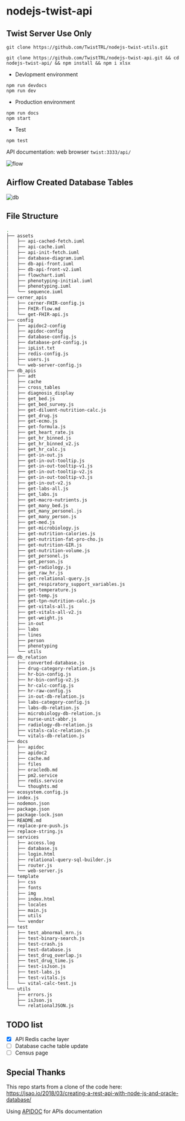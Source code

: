 # nodejs-twist-api

## Twist Server Use Only

```
git clone https://github.com/TwistTRL/nodejs-twist-utils.git

git clone https://github.com/TwistTRL/nodejs-twist-api.git && cd nodejs-twist-api/ && npm install && npm i xlsx
```

* Devlopment environment
```
npm run devdocs
npm run dev
```

* Production environment
```
npm run docs
npm start
```

* Test
```
npm test
```

API documentation: web browser `twist:3333/api/`
 
![flow](http://www.plantuml.com/plantuml/proxy?cache=no&src=https://raw.githubusercontent.com/TwistTRL/nodejs-twist-api/master/assets/flowchart.iuml)

## Airflow Created Database Tables

![db](http://www.plantuml.com/plantuml/proxy?cache=no&src=https://raw.githubusercontent.com/TwistTRL/nodejs-twist-api/master/assets/database-diagram.iuml)

## File Structure

```bash
.
├── assets
│   ├── api-cached-fetch.iuml
│   ├── api-cache.iuml
│   ├── api-init-fetch.iuml
│   ├── database-diagram.iuml
│   ├── db-api-front.iuml
│   ├── db-api-front-v2.iuml
│   ├── flowchart.iuml
│   ├── phenotyping-initial.iuml
│   ├── phenotyping.iuml
│   └── sequence.iuml
├── cerner_apis
│   ├── cerner-FHIR-config.js
│   ├── FHIR-flow.md
│   └── get-FHIR-api.js
├── config
│   ├── apidoc2-config
│   ├── apidoc-config
│   ├── database-config.js
│   ├── database-prd-config.js
│   ├── ipList.txt
│   ├── redis-config.js
│   ├── users.js
│   └── web-server-config.js
├── db_apis
│   ├── adt
│   ├── cache
│   ├── cross_tables
│   ├── diagnosis_display
│   ├── get_bed.js
│   ├── get_bed_survey.js
│   ├── get-diluent-nutrition-calc.js
│   ├── get_drug.js
│   ├── get-ecmo.js
│   ├── get-formula.js
│   ├── get_heart_rate.js
│   ├── get_hr_binned.js
│   ├── get_hr_binned_v2.js
│   ├── get_hr_calc.js
│   ├── get-in-out.js
│   ├── get-in-out-tooltip.js
│   ├── get-in-out-tooltip-v1.js
│   ├── get-in-out-tooltip-v2.js
│   ├── get-in-out-tooltip-v3.js
│   ├── get-in-out-v2.js
│   ├── get-labs-all.js
│   ├── get_labs.js
│   ├── get-macro-nutrients.js
│   ├── get_many_bed.js
│   ├── get_many_personel.js
│   ├── get_many_person.js
│   ├── get-med.js
│   ├── get-microbiology.js
│   ├── get-nutrition-calories.js
│   ├── get-nutrition-fat-pro-cho.js
│   ├── get-nutrition-GIR.js
│   ├── get-nutrition-volume.js
│   ├── get_personel.js
│   ├── get_person.js
│   ├── get-radiology.js
│   ├── get_raw_hr.js
│   ├── get-relational-query.js
│   ├── get_respiratory_support_variables.js
│   ├── get-temperature.js
│   ├── get-temp.js
│   ├── get-tpn-nutrition-calc.js
│   ├── get-vitals-all.js
│   ├── get-vitals-all-v2.js
│   ├── get-weight.js
│   ├── in-out
│   ├── labs
│   ├── lines
│   ├── person
│   ├── phenotyping
│   └── utils
├── db_relation
│   ├── converted-database.js
│   ├── drug-category-relation.js
│   ├── hr-bin-config.js
│   ├── hr-bin-config-v2.js
│   ├── hr-calc-config.js
│   ├── hr-raw-config.js
│   ├── in-out-db-relation.js
│   ├── labs-category-config.js
│   ├── labs-db-relation.js
│   ├── microbiology-db-relation.js
│   ├── nurse-unit-abbr.js
│   ├── radiology-db-relation.js
│   ├── vitals-calc-relation.js
│   └── vitals-db-relation.js
├── docs
│   ├── apidoc
│   ├── apidoc2
│   ├── cache.md
│   ├── files
│   ├── oracledb.md
│   ├── pm2.service
│   ├── redis.service
│   └── thoughts.md
├── ecosystem.config.js
├── index.js
├── nodemon.json
├── package.json
├── package-lock.json
├── README.md
├── replace-pre-push.js
├── replace-string.js
├── services
│   ├── access.log
│   ├── database.js
│   ├── login.html
│   ├── relational-query-sql-builder.js
│   ├── router.js
│   └── web-server.js
├── template
│   ├── css
│   ├── fonts
│   ├── img
│   ├── index.html
│   ├── locales
│   ├── main.js
│   ├── utils
│   └── vendor
├── test
│   ├── test_abnormal_mrn.js
│   ├── test-binary-search.js
│   ├── test-crash.js
│   ├── test-database.js
│   ├── test_drug_overlap.js
│   ├── test_drug_time.js
│   ├── test-isJson.js
│   ├── test-labs.js
│   ├── test-vitals.js
│   └── vital-calc-test.js
└── utils
    ├── errors.js
    ├── isJson.js
    └── relationalJSON.js
```

## TODO list

- [x] API Redis cache layer
- [ ] Database cache table update
- [ ] Census page

<!-- ![db-api-front](http://www.plantuml.com/plantuml/proxy?cache=no&src=https://raw.githubusercontent.com/TwistTRL/nodejs-twist-api/master/assets/db-api-front.iuml) -->



## Special Thanks
This repo starts from a clone of the code here:
https://jsao.io/2018/03/creating-a-rest-api-with-node-js-and-oracle-database/

Using [APIDOC](https://apidocjs.com/) for APIs documentation
